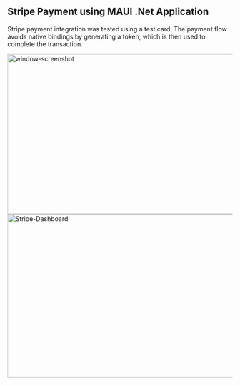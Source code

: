 <h2>Stripe Payment using MAUI .Net Application</h2>

Stripe payment integration was tested using a test card. The payment flow avoids native bindings by generating a token, which is then used to complete the transaction.

<img width="711" height="359" alt="window-screenshot" src="https://github.com/user-attachments/assets/13d88d47-7fb8-4f4b-a0c5-506d448dabc0" />
<img width="959" height="367" alt="Stripe-Dashboard" src="https://github.com/user-attachments/assets/b8d6695f-d5f4-442b-af06-fe0a38a9aa30" />
